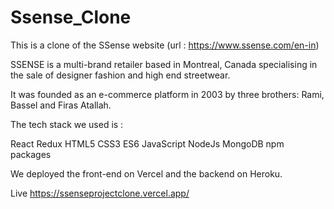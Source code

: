 # Ssense_Clone
This is a clone of the SSense website (url : https://www.ssense.com/en-in)

SSENSE is a multi-brand retailer based in Montreal, Canada specialising in the sale of designer fashion and high end streetwear.

It was founded as an e-commerce platform in 2003 by three brothers: Rami, Bassel and Firas Atallah.

The tech stack we used is :

React
Redux
HTML5
CSS3
ES6 JavaScript
NodeJs
MongoDB
npm packages

We deployed the front-end on Vercel and the backend on Heroku.

Live
https://ssenseprojectclone.vercel.app/


